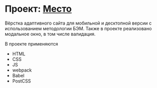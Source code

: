 # Проект: [Место](https://mymymyr.github.io/mesto-project/index.html)

Вёрстка адаптивного сайта для мобильной и десктопной версии с использованием методологии БЭМ.
Также в проекте реализовано модальное окно, в том числе валидация.

В проекте применяются
* HTML
* CSS
* JS
* webpack
* Babel
* PostCSS


